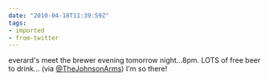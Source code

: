 ```yaml
---
date: "2010-04-18T11:39:59Z"
tags:
- imported
- from-twitter
---
```

everard's meet the brewer evening tomorrow night...8pm. LOTS of free beer to drink... \(via [@TheJohnsonArms](/twitter/#/TheJohnsonArms)) I'm so there!
